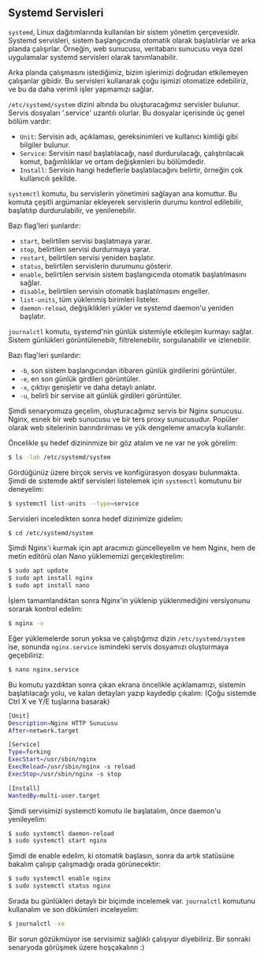 ## Systemd Servisleri

`systemd`, Linux dağıtımlarında kullanılan bir sistem yönetim çerçevesidir.
Systemd servisleri, sistem başlangıcında otomatik olarak başlatılırlar ve arka planda çalışırlar.
Örneğin, web sunucusu, veritabanı sunucusu veya özel uygulamalar systemd servisleri olarak tanımlanabilir.

Arka planda çalışmasını istediğimiz, bizim işlerimizi doğrudan etkilemeyen çalışanlar gibidir.
Bu servisleri kullanarak çoğu işimizi otomatize edebiliriz, ve bu da daha verimli işler yapmamızı sağlar.

`/etc/systemd/system` dizini altında bu oluşturacağımız servisler bulunur. Servis dosyaları '.service' uzantılı olurlar.
Bu dosyalar içerisinde üç genel bölüm vardır:
- `Unit`: Servisin adı, açıklaması, gereksinimleri ve kullanıcı kimliği gibi bilgiler bulunur.  
- `Service`: Servisin nasıl başlatılacağı, nasıl durdurulacağı, çalıştırılacak komut, bağımlılıklar ve ortam değişkenleri bu bölümdedir.
- `Install`: Servisin hangi hedeflerle başlatılacağını belirtir, örneğin çok kullanıcılı şekilde.

`systemctl` komutu, bu servislerin yönetimini sağlayan ana komuttur. Bu komuta çeşitli argümanlar ekleyerek servislerin durumu kontrol edilebilir, başlatılıp durdurulabilir, ve yenilenebilir.

Bazı flag'leri şunlardır:
- `start`, belirtilen servisi başlatmaya yarar.
- `stop`, belirtilen servisi durdurmaya yarar.
- `restart`, belirtilen servisi yeniden başlatır.
- `status`, belirtilen servislerin durumunu gösterir.
- `enable`, belirtilen servisin sistem başlangıcında otomatik başlatılmasını sağlar.
- `disable`, belirtilen servisin otomatik başlatılmasını engeller.
- `list-units`, tüm yüklenmiş birimleri listeler.
- `daemon-reload`, değişiklikleri yükler ve systemd daemon'u yeniden başlatır.

`journalctl` komutu, systemd'nin günlük sistemiyle etkileşim kurmayı sağlar. Sistem günlükleri görüntülenebilr, filtrelenebilir, sorgulanabilir ve izlenebilir.

Bazı flag'leri şunlardır:
- `-b`, son sistem başlangıcından itibaren günlük girdilerini görüntüler.
- `-e`, en son günlük girdileri görüntüler.
- `-x`, çıktıyı genişletir ve daha detaylı anlatır.
- `-u`, belirli bir servise ait günlük girdileri görüntüler.

Şimdi senaryomuza geçelim, oluşturacağımız servis bir Nginx sunucusu. Nginx, esnek bir web sunucusu ve bir ters proxy sunucusudur. Popüler olarak web sitelerinin barındırılması ve yük dengeleme amacıyla kullanılır. 

Öncelikle şu hedef dizininmize bir göz atalım ve ne var ne yok görelim:
``` bash
$ ls -lah /etc/systemd/system
```

Gördüğünüz üzere birçok servis ve konfigürasyon dosyası bulunmakta. Şimdi de sistemde aktif servisleri listelemek için `systemctl` komutunu bir deneyelim:
``` bash
$ systemctl list-units --type=service
```

Servisleri inceledikten sonra hedef dizinimize gidelim:
``` bash
$ cd /etc/systemd/system
```

Şimdi Nginx'i kurmak için apt aracımızı güncelleyelim ve hem Nginx, hem de metin editörü olan Nano yüklememizi gerçekleştirelim:
``` sh
$ sudo apt update
$ sudo apt install nginx
$ sudo apt install nano
```

İşlem tamamlandıktan sonra Nginx'in yüklenip yüklenmediğini versiyonunu sorarak kontrol edelim:
``` sh
$ nginx -v
```

Eğer yüklemelerde sorun yoksa ve çalıştığımız dizin `/etc/systemd/system` ise, sonunda `nginx.service` ismindeki servis dosyamızı oluşturmaya geçebiliriz:
``` sh
$ nano nginx.service
```

Bu komutu yazdıktan sonra çıkan ekrana öncelikle açıklamamızı, sistemin başlatılacağı yolu, ve kalan detayları yazıp kaydedip çıkalım: (Çoğu sistemde Ctrl X ve Y/E tuşlarına basarak)
``` sh
[Unit]
Description=Nginx HTTP Sunucusu
After=network.target

[Service]
Type=forking
ExecStart=/usr/sbin/nginx
ExecReload=/usr/sbin/nginx -s reload
ExecStop=/usr/sbin/nginx -s stop

[Install]
WantedBy=multi-user.target
```

Şimdi servisimizi systemctl komutu ile başlatalım, önce daemon'u yenileyelim:
``` sh
$ sudo systemctl daemon-reload
$ sudo systemctl start nginx
```

Şimdi de enable edelim, ki otomatik başlasın, sonra da artık statüsüne bakalım çalışıp çalışmadığı orada görünecektir:
``` sh
$ sudo systemctl enable nginx
$ sudo systemctl status nginx
```

Sırada bu günlükleri detaylı bir biçimde incelemek var.
`journalctl` komutunu kullanalım ve son dökümleri inceleyelim:
``` sh
$ journalctl -xe 
```

Bir sorun gözükmüyor ise servisimiz sağlıklı çalışıyor diyebiliriz. Bir sonraki senaryoda görüşmek üzere hoşçakalınn :)


